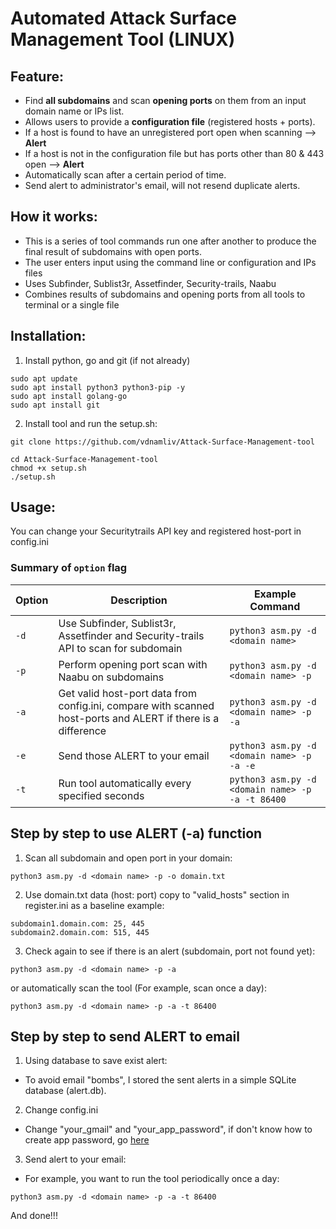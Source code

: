 # Automated Attack Surface Management Tool (LINUX)

## Feature:
- Find **all subdomains** and scan **opening ports** on them from an input domain name or IPs list.
- Allows users to provide a **configuration file** (registered hosts + ports). 
- If a host is found to have an unregistered port open when scanning --> **Alert** 
- If a host is not in the configuration file but has ports other than 80 & 443 open --> **Alert**
- Automatically scan after a certain period of time.
- Send alert to administrator's email, will not resend duplicate alerts.

## How it works:
- This is a series of tool commands run one after another to produce the final result of subdomains with open ports.
- The user enters input using the command line or configuration and IPs files
- Uses Subfinder, Sublist3r, Assetfinder, Security-trails, Naabu
- Combines results of subdomains and opening ports from all tools to terminal or a single file

## Installation:
1. Install python, go and git (if not already)
```
sudo apt update
sudo apt install python3 python3-pip -y
sudo apt install golang-go
sudo apt install git
```
2. Install tool and run the setup.sh:
```
git clone https://github.com/vdnamliv/Attack-Surface-Management-tool
```
```
cd Attack-Surface-Management-tool
chmod +x setup.sh
./setup.sh
```

## Usage:
  You can change your Securitytrails API key and registered host-port in config.ini
  ### Summary of <code>option</code> flag

| Option      | Description                                           | Example Command                                           |
|-------------|-------------------------------------------------------|----------------------------------------------------------|
| `-d`      | Use Subfinder, Sublist3r, Assetfinder and Security-trails API to scan for subdomain   | `python3 asm.py -d <domain name> ` |
| `-p`      | Perform opening port scan with Naabu on subdomains      | `python3 asm.py -d <domain name> -p` |
| `-a` | Get valid host-port data from config.ini, compare with scanned host-ports and ALERT if there is a difference | `python3 asm.py -d <domain name> -p -a` |
| `-e` | Send those ALERT to your email | `python3 asm.py -d <domain name> -p -a -e` |
| `-t` | Run tool automatically every specified seconds | `python3 asm.py -d <domain name> -p -a -t 86400` |


## Step by step to use ALERT (-a) function
1. Scan all subdomain and open port in your domain:
```
python3 asm.py -d <domain name> -p -o domain.txt
```
2. Use domain.txt data (host: port) copy to "valid_hosts" section in register.ini as a baseline 
example:
```
subdomain1.domain.com: 25, 445
subdomain2.domain.com: 515, 445
```
3. Check again to see if there is an alert (subdomain, port not found yet):
```
python3 asm.py -d <domain name> -p -a 
```
or automatically scan the tool (For example, scan once a day):
```
python3 asm.py -d <domain name> -p -a -t 86400
```

## Step by step to send ALERT to email
1. Using database to save exist alert:
- To avoid email "bombs", I stored the sent alerts in a simple SQLite database (alert.db).
2. Change config.ini
- Change "your_gmail" and "your_app_password", if don't know how to create app password, go [here](https://myaccount.google.com/apppasswords?pli=1&rapt=AEjHL4OVlHBZyIzfrw29E_Q4mYB5-Ei_wmrnL7Bw5Mvr51ST_6r9yfNADQL6wxYkdzGYKzB5DULwwhRcJaOEfKjloUDyhUbRCHUonLcj99aCP6EDXzOBBFM)

3. Send alert to your email:
- For example, you want to run the tool periodically once a day:
```
python3 asm.py -d <domain name> -p -a -t 86400 
```
And done!!!
